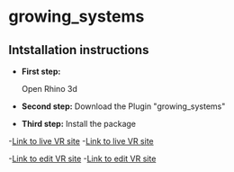 # growing_systems
## Intstallation instructions

- **First step:** 

    Open Rhino 3d
- **Second step:** 
    Download the Plugin "growing_systems"
- **Third step:** 
    Install the package 

-[Link to live VR site](https://modular-placement-in-site-.glitch.me/)
-[Link to live VR site](https://growing-systems-vr-.glitch.me/)

-[Link to edit VR site](https://modular-placement-in-site-.glitch.me/)
-[Link to edit VR site](https://glitch.com/edit/#!/growing-systems-vr-?path=README.md%3A1%3A0)

